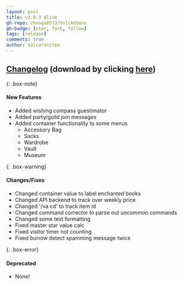 ```yaml
---
layout: post
title: v2.8.3 Alive
gh-repo: zhenga8533/VolcAddons
gh-badge: [star, fork, follow]
tags: [release]
comments: true
author: Volcaronitee
---
```


## [Changelog](https://github.com/zhenga8533/VolcAddons/releases/tag/v2.8.2) (download by clicking [here](https://github.com/zhenga8533/VolcAddons/releases/download/v2.8.2/VolcAddons.zip))

{: .box-note}
#### New Features
- Added wishing compass guestimator
- Added party/guild join messages
- Added container functionality to some menus
   - Accessory Bag
   - Sacks
   - Wardrobe
   - Vault
   - Museum

{: .box-warning}
#### Changes/Fixes
- Changed container value to label enchanted books
- Changed API backend to track over weekly price
- Changed '/va cd' to track item id
- Changed command corrector to parse out uncommon commands
- Changed some text formatting
- Fixed master star value calc
- Fixed visitor timer not counting
- Fixed burrow detect spamming message twice

{: .box-error}
#### Deprecated
- None!
